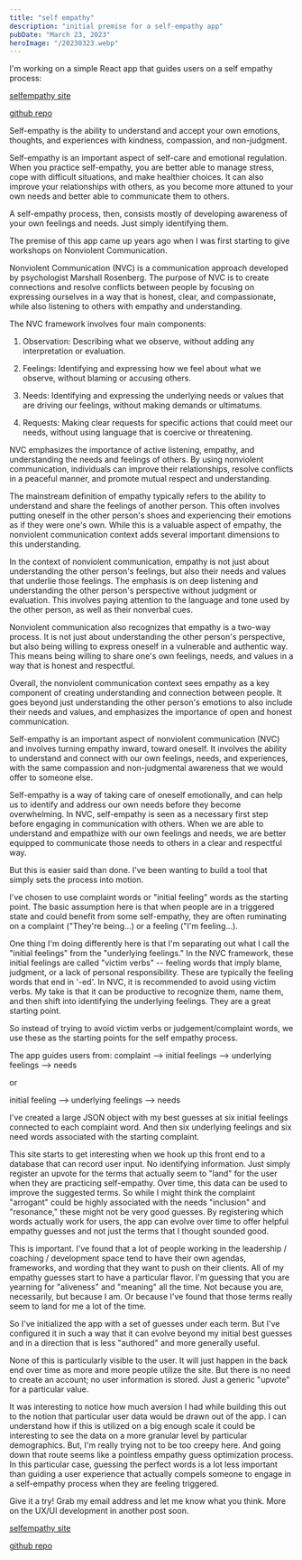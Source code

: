 ```yaml
---
title: "self empathy"
description: "initial premise for a self-empathy app"
pubDate: "March 23, 2023"
heroImage: "/20230323.webp"
---
```


I'm working on a simple React app that guides users on a self empathy process:

[selfempathy site](https://selfempathy.app/)

[github repo](https://github.com/josephrmartinez/selfempathyapp)

Self-empathy is the ability to understand and accept your own emotions, thoughts, and experiences with kindness, compassion, and non-judgment.

Self-empathy is an important aspect of self-care and emotional regulation. When you practice self-empathy, you are better able to manage stress, cope with difficult situations, and make healthier choices. It can also improve your relationships with others, as you become more attuned to your own needs and better able to communicate them to others.

A self-empathy process, then, consists mostly of developing awareness of your own feelings and needs. Just simply identifying them.

The premise of this app came up years ago when I was first starting to give workshops on Nonviolent Communication.

Nonviolent Communication (NVC) is a communication approach developed by psychologist Marshall Rosenberg. The purpose of NVC is to create connections and resolve conflicts between people by focusing on expressing ourselves in a way that is honest, clear, and compassionate, while also listening to others with empathy and understanding.

The NVC framework involves four main components:

1. Observation: Describing what we observe, without adding any interpretation or evaluation.

2. Feelings: Identifying and expressing how we feel about what we observe, without blaming or accusing others.

3. Needs: Identifying and expressing the underlying needs or values that are driving our feelings, without making demands or ultimatums.

4. Requests: Making clear requests for specific actions that could meet our needs, without using language that is coercive or threatening.

NVC emphasizes the importance of active listening, empathy, and understanding the needs and feelings of others. By using nonviolent communication, individuals can improve their relationships, resolve conflicts in a peaceful manner, and promote mutual respect and understanding.

The mainstream definition of empathy typically refers to the ability to understand and share the feelings of another person. This often involves putting oneself in the other person's shoes and experiencing their emotions as if they were one's own. While this is a valuable aspect of empathy, the nonviolent communication context adds several important dimensions to this understanding.

In the context of nonviolent communication, empathy is not just about understanding the other person's feelings, but also their needs and values that underlie those feelings. The emphasis is on deep listening and understanding the other person's perspective without judgment or evaluation. This involves paying attention to the language and tone used by the other person, as well as their nonverbal cues.

Nonviolent communication also recognizes that empathy is a two-way process. It is not just about understanding the other person's perspective, but also being willing to express oneself in a vulnerable and authentic way. This means being willing to share one's own feelings, needs, and values in a way that is honest and respectful.

Overall, the nonviolent communication context sees empathy as a key component of creating understanding and connection between people. It goes beyond just understanding the other person's emotions to also include their needs and values, and emphasizes the importance of open and honest communication.

Self-empathy is an important aspect of nonviolent communication (NVC) and involves turning empathy inward, toward oneself. It involves the ability to understand and connect with our own feelings, needs, and experiences, with the same compassion and non-judgmental awareness that we would offer to someone else.

Self-empathy is a way of taking care of oneself emotionally, and can help us to identify and address our own needs before they become overwhelming. In NVC, self-empathy is seen as a necessary first step before engaging in communication with others. When we are able to understand and empathize with our own feelings and needs, we are better equipped to communicate those needs to others in a clear and respectful way.

But this is easier said than done. I've been wanting to build a tool that simply sets the process into motion.

I've chosen to use complaint words or "initial feeling" words as the starting point. The basic assumption here is that when people are in a triggered state and could benefit from some self-empathy, they are often ruminating on a complaint ("They're being...) or a feeling ("I'm feeling...).

One thing I'm doing differently here is that I'm separating out what I call the "initial feelings" from the "underlying feelings." In the NVC framework, these initial feelings are called "victim verbs" -- feeling words that imply blame, judgment, or a lack of personal responsibility. These are typically the feeling words that end in '-ed'. In NVC, it is recommended to avoid using victim verbs. My take is that it can be productive to recognize them, name them, and then shift into identifying the underlying feelings. They are a great starting point.

So instead of trying to avoid victim verbs or judgement/complaint words, we use these as the starting points for the self empathy process.

The app guides users from:
complaint --> initial feelings --> underlying feelings --> needs

or

initial feeling --> underlying feelings --> needs

I've created a large JSON object with my best guesses at six initial feelings connected to each complaint word. And then six underlying feelings and six need words associated with the starting complaint.

This site starts to get interesting when we hook up this front end to a database that can record user input. No identifying information. Just simply register an upvote for the terms that actually seem to "land" for the user when they are practicing self-empathy. Over time, this data can be used to improve the suggested terms. So while I might think the complaint "arrogant" could be highly associated with the needs "inclusion" and "resonance," these might not be very good guesses. By registering which words actually work for users, the app can evolve over time to offer helpful empathy guesses and not just the terms that I thought sounded good.

This is important. I've found that a lot of people working in the leadership / coaching / development space tend to have their own agendas, frameworks, and wording that they want to push on their clients. All of my empathy guesses start to have a particular flavor. I'm guessing that you are yearning for "aliveness" and "meaning" all the time. Not because you are, necessarily, but because I am. Or because I've found that those terms really seem to land for me a lot of the time.

So I've initialized the app with a set of guesses under each term. But I've configured it in such a way that it can evolve beyond my initial best guesses and in a direction that is less "authored" and more generally useful.

None of this is particularly visible to the user. It will just happen in the back end over time as more and more people utilize the site. But there is no need to create an account; no user information is stored. Just a generic "upvote" for a particular value.

It was interesting to notice how much aversion I had while building this out to the notion that particular user data would be drawn out of the app. I can understand how if this is utilized on a big enough scale it could be interesting to see the data on a more granular level by particular demographics. But, I'm really trying not to be too creepy here. And going down that route seems like a pointless empathy guess optimization process. In this particular case, guessing the perfect words is a lot less important than guiding a user experience that actually compels someone to engage in a self-empathy process when they are feeling triggered.

Give it a try! Grab my email address and let me know what you think. More on the UX/UI development in another post soon.

[selfempathy site](https://selfempathy.app/)

[github repo](https://github.com/josephrmartinez/selfempathyapp)
